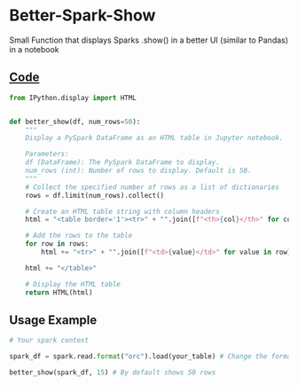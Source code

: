 # Better-Spark-Show

Small Function that displays Sparks .show() in a better UI (similar to Pandas) in a notebook

## [Code](https://github.com/JohnSesana/Better-Spark-Show/blob/main/better_show.py)

```python
from IPython.display import HTML


def better_show(df, num_rows=50):
    """
    Display a PySpark DataFrame as an HTML table in Jupyter notebook.

    Parameters:
    df (DataFrame): The PySpark DataFrame to display.
    num_rows (int): Number of rows to display. Default is 50.
    """
    # Collect the specified number of rows as a list of dictionaries
    rows = df.limit(num_rows).collect()

    # Create an HTML table string with column headers
    html = "<table border='1'><tr>" + "".join([f"<th>{col}</th>" for col in df.columns]) + "</tr>"

    # Add the rows to the table
    for row in rows:
        html += "<tr>" + "".join([f"<td>{value}</td>" for value in row]) + "</tr>"

    html += "</table>"

    # Display the HTML table
    return HTML(html)
```

## Usage Example

```python
# Your spark context

spark_df = spark.read.format("orc").load(your_table) # Change the format as you need

better_show(spark_df, 15) # By default shows 50 rows
```
